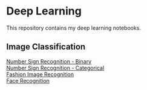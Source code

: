 # Deep Learning

This repository contains my deep learning notebooks. 

## Image Classification
[Number Sign Recognition - Binary](https://github.com/Rtavakol/Deep-Learning/blob/master/Number%20Sign%20Recognition/Binary_classification.ipynb) \
[Number Sign Recognition - Categorical](https://github.com/Rtavakol/Deep-Learning/blob/master/Number%20Sign%20Recognition/Categorical_classification.ipynb)\
[Fashion Image Recognition](https://github.com/Rtavakol/Deep-Learning/blob/master/Fashion%20Image%20Recognition/Image%20Classification.ipynb)\
[Face Recognition]()

 
